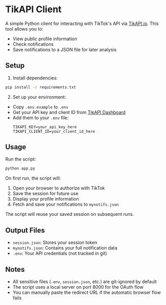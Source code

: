 # TikAPI Client

A simple Python client for interacting with TikTok's API via [TikAPI.io](https://tikapi.io/). This tool allows you to:
- View public profile information
- Check notifications
- Save notifications to a JSON file for later analysis

## Setup

1. Install dependencies:
```bash
pip install -r requirements.txt
```

2. Set up your environment:
- Copy `.env.example` to `.env`
- Get your API key and client ID from [TikAPI Dashboard](https://tikapi.io/dashboard)
- Add them to your `.env` file:
  ```
  TIKAPI_KEY=your_api_key_here
  TIKAPI_CLIENT_ID=your_client_id_here
  ```

## Usage

Run the script:
```bash
python app.py
```

On first run, the script will:
1. Open your browser to authorize with TikTok
2. Save the session for future use
3. Display your profile information
4. Fetch and save your notifications to `mynotifs.json`

The script will reuse your saved session on subsequent runs.

## Output Files

- `session.json`: Stores your session token
- `mynotifs.json`: Contains your full notification data
- `.env`: Your API credentials (not tracked in git)

## Notes

- All sensitive files (`.env`, `session.json`, etc.) are git-ignored by default
- The script uses a local server on port 8000 for the OAuth flow
- You can manually paste the redirect URL if the automatic browser flow fails 